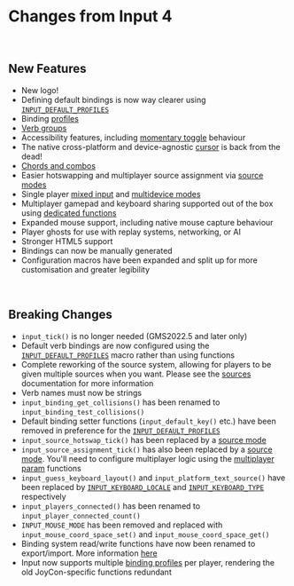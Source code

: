 # Changes from Input 4

&nbsp;

## New Features

- New logo!
- Defining default bindings is now way clearer using [`INPUT_DEFAULT_PROFILES`](Verbs-and-Bindings?id=example-of-use)
- Binding [profiles](Profiles)
- [Verb groups](Verbs-and-Bindings?id=verb-groups)
- Accessibility features, including [momentary toggle](Functions-(Accessibility)) behaviour
- The native cross-platform and device-agnostic [cursor](Functions-(Cursor)) is back from the dead!
- [Chords and combos](Functions-(Extended-Verbs))
- Easier hotswapping and multiplayer source assignment via [source modes](Input-Sources?id=source-modes)
- Single player [mixed input](Input-Sources?id=input_source_modemixed) and [multidevice modes](Input-Sources?id=input_source_modemultidevice)
- Multiplayer gamepad and keyboard sharing supported out of the box using [dedicated functions](Functions-(Sources)?id=input_source_sharesource-playerindex-autoprofile)
- Expanded mouse support, including native mouse capture behaviour
- Player ghosts for use with replay systems, networking, or AI
- Stronger HTML5 support
- Bindings can now be manually generated
- Configuration macros have been expanded and split up for more customisation and greater legibility

&nbsp;

## Breaking Changes

- `input_tick()` is no longer needed (GMS2022.5 and later only)
- Default verb bindings are now configured using the [`INPUT_DEFAULT_PROFILES`](Verbs-and-Bindings?id=example-of-use) macro rather than using functions
- Complete reworking of the source system, allowing for players to be given multiple sources when you want. Please see the [sources](Input-Sources) documentation for more information
- Verb names must now be strings
- `input_binding_get_collisions()` has been renamed to `input_binding_test_collisions()`
- Default binding setter functions (`input_default_key()` etc.) have been removed in preference for the [`INPUT_DEFAULT_PROFILES`](Profiles)
- `input_source_hotswap_tick()` has been replaced by a [source mode](Input-Sources?id=source-modes)
- `input_source_assignment_tick()` has also been replaced by a [source mode](Input-Sources?id=source-modes). You'll need to configure multiplayer logic using the [multiplayer param](Functions-(Players)?id=input_multiplayer_params_setmin-max-dropdown) functions
- `input_guess_keyboard_layout()` and `input_platform_text_source()` have been replaced by [`INPUT_KEYBOARD_LOCALE`](Library-Constants?id=input_keyboard_locale) and [`INPUT_KEYBOARD_TYPE`](Library-Constants?id=input_keyboard_type) respectively
- `input_players_connected()` has been renamed to `input_player_connected_count()`
- `INPUT_MOUSE_MODE` has been removed and replaced with `input_mouse_coord_space_set()` and `input_mouse_coord_space_get()`
- Binding system read/write functions have now been renamed to export/import. More information [here](Functions-(Exporting-and-Importing))
- Input now supports multiple [binding profiles](Profiles) per player, rendering the old JoyCon-specific functions redundant
